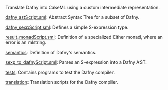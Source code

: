 Translate Dafny into CakeML using a custom intermediate representation.

[dafny_astScript.sml](dafny_astScript.sml):
Abstract Syntax Tree for a subset of Dafny.

[dafny_sexpScript.sml](dafny_sexpScript.sml):
Defines a simple S-expression type.

[result_monadScript.sml](result_monadScript.sml):
Definition of a specialized Either monad, where an error is an mlstring.

[semantics](semantics):
Definition of Dafny's semantics.

[sexp_to_dafnyScript.sml](sexp_to_dafnyScript.sml):
Parses an S-expression into a Dafny AST.

[tests](tests):
Contains programs to test the Dafny compiler.

[translation](translation):
Translation scripts for the Dafny compiler.
